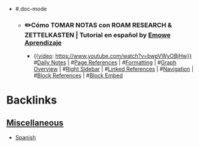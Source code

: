 - #.doc-mode
    - ### ✏️Cómo TOMAR NOTAS con ROAM RESEARCH & ZETTELKASTEN | Tutorial en español by [Emowe Aprendizaje](<Emowe Aprendizaje.md>)
        - {{[video](<video.md>): https://www.youtube.com/watch?v=bwpVWyOBjHw}}
#[Daily Notes](<Daily Notes.md>) | #[Page References](<Page References.md>) | #[Formatting](<Formatting.md>) | #[Graph Overview](<Graph Overview.md>) | #[Right Sidebar](<Right Sidebar.md>) | #[Linked References](<Linked References.md>) | #[Navigation](<Navigation.md>) | #[Block References](<Block References.md>) | #[Block Embed](<Block Embed.md>) 

# Backlinks
## [Miscellaneous](<Miscellaneous.md>)
- [Spanish](<Spanish.md>)

